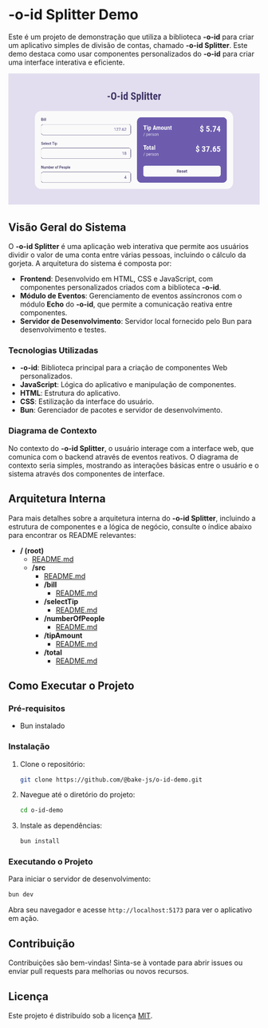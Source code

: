 # -o-id Splitter Demo

Este é um projeto de demonstração que utiliza a biblioteca **-o-id** para criar um aplicativo simples de divisão de contas, chamado **-o-id Splitter**. Este demo destaca como usar componentes personalizados do **-o-id** para criar uma interface interativa e eficiente.

![Splitter](https://github.com/bake-js/-o-id-demo/blob/main/-O-id_Splitter.png)

## Visão Geral do Sistema

O **-o-id Splitter** é uma aplicação web interativa que permite aos usuários dividir o valor de uma conta entre várias pessoas, incluindo o cálculo da gorjeta. A arquitetura do sistema é composta por:

- **Frontend**: Desenvolvido em HTML, CSS e JavaScript, com componentes personalizados criados com a biblioteca **-o-id**.
- **Módulo de Eventos**: Gerenciamento de eventos assíncronos com o módulo **Echo** do **-o-id**, que permite a comunicação reativa entre componentes.
- **Servidor de Desenvolvimento**: Servidor local fornecido pelo Bun para desenvolvimento e testes.

### Tecnologias Utilizadas

- **-o-id**: Biblioteca principal para a criação de componentes Web personalizados.
- **JavaScript**: Lógica do aplicativo e manipulação de componentes.
- **HTML**: Estrutura do aplicativo.
- **CSS**: Estilização da interface do usuário.
- **Bun**: Gerenciador de pacotes e servidor de desenvolvimento.

### Diagrama de Contexto

No contexto do **-o-id Splitter**, o usuário interage com a interface web, que comunica com o backend através de eventos reativos. O diagrama de contexto seria simples, mostrando as interações básicas entre o usuário e o sistema através dos componentes de interface.

## Arquitetura Interna

Para mais detalhes sobre a arquitetura interna do **-o-id Splitter**, incluindo a estrutura de componentes e a lógica de negócio, consulte o índice abaixo para encontrar os README relevantes:

- **/ (root)**
  - [README.md](https://github.com/bake-js/-o-id-demo/blob/main/README.md)
  - **/src**
    - [README.md](https://github.com/bake-js/-o-id-demo/blob/main/src/README.md)
    - **/bill**
      - [README.md](https://github.com/bake-js/-o-id-demo/blob/main/src/bill/README.md)
    - **/selectTip**
      - [README.md](https://github.com/bake-js/-o-id-demo/blob/main/src/selectTip/README.md)
    - **/numberOfPeople**
      - [README.md](https://github.com/bake-js/-o-id-demo/blob/main/src/numberOfPeople/README.md)
    - **/tipAmount**
      - [README.md](https://github.com/bake-js/-o-id-demo/blob/main/src/tipAmount/README.md)
    - **/total**
      - [README.md](https://github.com/bake-js/-o-id-demo/blob/main/src/total/README.md)

## Como Executar o Projeto

### Pré-requisitos

- Bun instalado

### Instalação

1. Clone o repositório:

   ```bash
   git clone https://github.com/@bake-js/o-id-demo.git
   ```

2. Navegue até o diretório do projeto:

   ```bash
   cd o-id-demo
   ```

3. Instale as dependências:

   ```bash
   bun install
   ```

### Executando o Projeto

Para iniciar o servidor de desenvolvimento:

```bash
bun dev
```

Abra seu navegador e acesse `http://localhost:5173` para ver o aplicativo em ação.

## Contribuição

Contribuições são bem-vindas! Sinta-se à vontade para abrir issues ou enviar pull requests para melhorias ou novos recursos.

## Licença

Este projeto é distribuído sob a licença [MIT](https://choosealicense.com/licenses/mit/).
